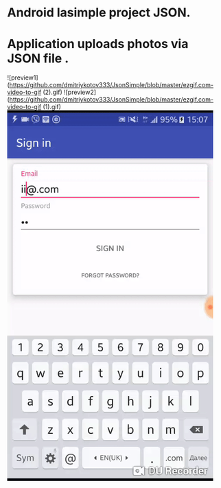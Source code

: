# Android lasimple project JSON.
# Application uploads photos via JSON file .
![preview1](https://github.com/dmitriykotov333/JsonSimple/blob/master/ezgif.com-video-to-gif (2).gif)
![preview2](https://github.com/dmitriykotov333/JsonSimple/blob/master/ezgif.com-video-to-gif (1).gif)
![preview3](https://github.com/dmitriykotov333/JsonSimple/blob/master/ezgif.com-video-to-gif.gif)
